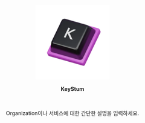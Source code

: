 <div align="center">
  <img src="./logo.webp" alt="Waktaverse Games 로고" height="196" />
</div>
<p align="center"><strong>KeyStum</strong></p>
<br>
<p align="center">Organization이나 서비스에 대한 간단한 설명을 입력하세요.</p>